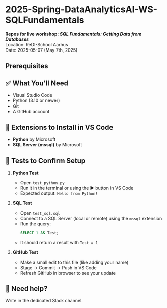 # 2025-Spring-DataAnalyticsAI-WS-SQLFundamentals
**Repos for live workshop: <i>SQL Fundamentals: Getting Data from Databases</i>** <br/>
Location: ReDI-School Aarhus <br/>
Date: 2025-05-07 (May 7th, 2025)

## Prerequisites

## ✅ What You’ll Need

- Visual Studio Code
- Python (3.10 or newer)
- Git
- A GitHub account

## 🧩 Extensions to Install in VS Code

- **Python** by Microsoft
- **SQL Server (mssql)** by Microsoft

## 🧪 Tests to Confirm Setup

1. **Python Test**
    - Open `test_python.py`
    - Run it in the terminal or using the ▶️ button in VS Code
    - Expected output: `Hello from Python!`

2. **SQL Test**
    - Open `test_sql.sql`
    - Connect to a SQL Server (local or remote) using the `mssql` extension
    - Run the query:
      ```sql
      SELECT 1 AS Test;
      ```
    - It should return a result with `Test = 1`

3. **GitHub Test**
    - Make a small edit to this file (like adding your name)
    - Stage → Commit → Push in VS Code
    - Refresh GitHub in browser to see your update

## 🧠 Need help?

Write in the dedicated Slack channel.
